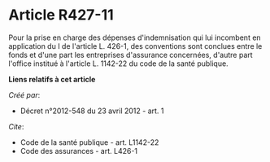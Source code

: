 # Article R427-11

Pour la prise en charge des dépenses d'indemnisation qui lui incombent en application du I de l'article L. 426-1, des
conventions sont conclues entre le fonds et d'une part les entreprises d'assurance concernées, d'autre part l'office institué
à l'article L. 1142-22 du code de la santé publique.

**Liens relatifs à cet article**

_Créé par_:

  - Décret n°2012-548 du 23 avril 2012 - art. 1

_Cite_:

  - Code de la santé publique - art. L1142-22
  - Code des assurances - art. L426-1

